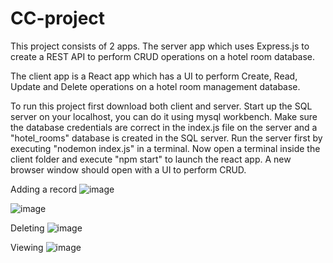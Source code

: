 # CC-project

This project consists of 2 apps.
The server app which uses Express.js to create a REST API to perform CRUD operations on a hotel room database.

The client app is a React app which has a UI to perform Create, Read, Update and Delete operations on a hotel room management database.


To run this project first download both client and server.
Start up the SQL server on your localhost, you can do it using mysql workbench.
Make sure the database credentials are correct in the index.js file on the server and a "hotel_rooms" database is created in the SQL server.
Run the server first by executing "nodemon index.js" in a terminal.
Now open a terminal inside the client folder and execute "npm start" to launch the react app.
A new browser window should open with a UI to perform CRUD.


Adding a record
![image](https://github.com/Karrtt/CC-project/assets/79457820/82d5965d-9c09-434b-9178-6ab08384c25c)

![image](https://github.com/Karrtt/CC-project/assets/79457820/9f088ce6-ce0a-4474-8081-8e50877ba39f)


Deleting 
![image](https://github.com/Karrtt/CC-project/assets/79457820/2a315fc8-f5a6-4134-b6fc-f168652e085d)

Viewing 
![image](https://github.com/Karrtt/CC-project/assets/79457820/4a8c4dc4-02ce-451a-986f-77199b525216)
